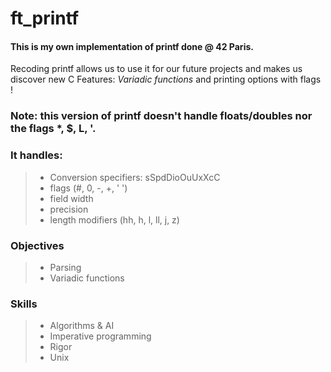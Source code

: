 # ft_printf
#### This is my own implementation of printf done @ 42 Paris.

Recoding printf allows us to use it for our future projects and makes us discover new C Features: *Variadic functions* and printing options with flags !

### Note: this version of printf doesn't handle floats/doubles nor the flags *, $, L, '.
### It handles:
> -  Conversion specifiers: sSpdDioOuUxXcC
> - flags (#, 0, -, +, ' ')
> - field width 
> - precision
> - length modifiers (hh, h, l, ll, j, z)

### Objectives
> - Parsing
> - Variadic functions

### Skills
> - Algorithms & AI
> - Imperative programming
> - Rigor
> - Unix

